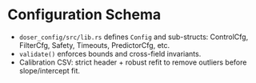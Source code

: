 # Configuration Schema

- `doser_config/src/lib.rs` defines `Config` and sub-structs: ControlCfg, FilterCfg, Safety, Timeouts, PredictorCfg, etc.
- `validate()` enforces bounds and cross-field invariants.
- Calibration CSV: strict header + robust refit to remove outliers before slope/intercept fit.
